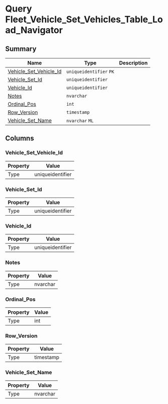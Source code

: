 # Query Fleet_Vehicle_Set_Vehicles_Table_Load_Navigator


## Summary

| Name | Type | Description |
| - | - | --- |
|[Vehicle_Set_Vehicle_Id](#vehicle_set_vehicle_id)|`uniqueidentifier` `PK`||
|[Vehicle_Set_Id](#vehicle_set_id)|`uniqueidentifier` ||
|[Vehicle_Id](#vehicle_id)|`uniqueidentifier` ||
|[Notes](#notes)|`nvarchar` ||
|[Ordinal_Pos](#ordinal_pos)|`int` ||
|[Row_Version](#row_version)|`timestamp` ||
|[Vehicle_Set_Name](#vehicle_set_name)|`nvarchar` `ML`||

## Columns

### Vehicle_Set_Vehicle_Id

| Property | Value |
| - | - |
|Type|uniqueidentifier|

### Vehicle_Set_Id

| Property | Value |
| - | - |
|Type|uniqueidentifier|

### Vehicle_Id

| Property | Value |
| - | - |
|Type|uniqueidentifier|

### Notes

| Property | Value |
| - | - |
|Type|nvarchar|

### Ordinal_Pos

| Property | Value |
| - | - |
|Type|int|

### Row_Version

| Property | Value |
| - | - |
|Type|timestamp|

### Vehicle_Set_Name

| Property | Value |
| - | - |
|Type|nvarchar|


